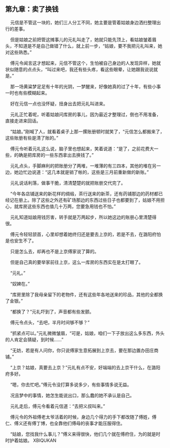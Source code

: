 #  
 ## 第九章：卖了换钱
     元信是不管这一块的，她们三人分工不同，她主要是管着姑娘身边洒扫整理出行的差事。

    但是姑娘之前把管这摊事儿的元礼叫走了，她就只能先顶上，看姑娘皱着眉头，不知道是不是自己做错了什么，就上前一步，“姑娘，要不我把元礼叫来，她对这些熟悉。”

    傅元令闻言这才想起来，元信不管这个，生怕被自己身边的人发现异样，她就状似随意的点点头，“叫过来吧，我还有些头疼，看这些眼晕，让她跟我说说就是。”

    那一场黄粱梦足足有十年的光阴，一梦醒来，好像她真的过了十年，有些小事一时也有些模糊起来。

    好在元信一点也没怀疑，扭身出去把元礼叫进来。

    元礼正忙着呢，听着姑娘问库房的事儿，因为最近才整理过，倒也不用准备，直接走进来回话。

    “姑娘。”刚喊了人，就看着桌子上那一摞账册顿时就笑了，“元信怎么都搬来了，这些账册有些是清了账的。”

    傅元令听着元礼这么说，脑子里也想起来，笑着说道：“是了，之前花费大一些，的确是把库房的一些东西拿出去换钱了。”

    元礼点头，手脚麻利的把账册分了两堆，一堆薄的有三四本，其他的堆在另一边，她边忙边说道：“这几本就是销了帐的，这些是三月前重新做的新账。”

    元礼说话利落，做事干脆，清清楚楚的就把账册交代完了。

    “今年各店铺送来的新花样的绸缎，茶行送来的新茶，还有药铺那边的药材都已经记在册上。除了这些之外还有矿场那边的东西过些日子也都要到了，姑娘不用担心，就库房这些东西也值几十万两，您要急用钱也不怕。”

    元礼知道姑娘用钱厉害，转手就是万两起步，所以她这边的账册心里清楚得很。

    傅元令轻轻颔首，心里却想着她终归还是要去上京的，若是不去，在潞阳府怕是也安生不了。

    只是怎么去，却再也不是上京傅家说了算的。

    但是自己真的要举家前往上京，这么一库房的东西实在是太打眼了。

    “元礼。”

    “奴婢在。”

    “库房里除了我母亲留下的老物件，还有这些年各地送来的珍品，其他的全都换了金银。”

    “都换了？”元礼吓到了，声音都有些发颤。

    傅元令点头，“去吧，半月时间够不够？”

    “抓紧点可以。”元礼微微皱眉，“可是，姑娘，咱们一下子放出这么多东西，外头的人肯定会猜疑，到时候……”

    “无妨，若是有人问你，你只说傅家生意拓展到上京去，要在那边置办田庄商铺。”

    “上京？姑娘，真要去上京？”元礼有点不安，好端端的去上京干什么，在潞阳府多好。

    “嗯，你去忙吧。”傅元令没打算多说多少，有些事情多说无益。

    况且梦中的事情，她怎生能说出口，那么蠢的她不承认是自己。

    元礼走后，傅元令看着元信道：“去把义叔叫来。”

    傅元令的外祖傅老太爷活着的时候，身边几个得力的手下都改随了傅姓，傅仁、傅义还有傅丁博，也全靠他们傅母的丧事才能压服得住。

    “姑娘，您找我什么事儿？”傅义来得很快，他们几个就在傅府住，为的就是时时护着姑娘。 
XBIQUKAN